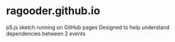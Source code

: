 # ragooder.github.io

p5.js sketch running on GitHub pages 
Designed to help understand dependencies between 2 events
